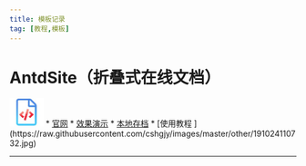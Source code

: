 ```yaml
---
title: 模板记录  
tag: [教程,模板]
---
```


# AntdSite（折叠式在线文档）

<img src="https://raw.githubusercontent.com/cshgjy/images/master/other/20191024113122.jpg" title="" height="50px" />  
* <a href="https://antdsite.yvescoding.org/zh/" target="_blank" title="">官网</a>      
* <a href="https://filedn.com/l2FIU9MpFV7bQwQAyy7gLh4/video/%E6%95%99%E7%A8%8B/antdsite-ybwd%EF%BC%88%E6%A0%B7%E6%9D%BF%E6%BC%94%E7%A4%BA%EF%BC%89.mp4" target="_blank" title="">效果演示</a>    
* <a href="https://raw.githubusercontent.com/cshgjy/images/master/other/20191024110038.jpg" target="_blank" title="">本地存档</a>   
* [使用教程 ](https://raw.githubusercontent.com/cshgjy/images/master/other/191024110732.jpg)  

---





